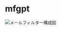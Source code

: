 # mfgpt
![メールフィルター構成図](https://user-images.githubusercontent.com/26806928/221653991-90d8893f-9f92-47b3-a430-a1783d5f4e42.png)
